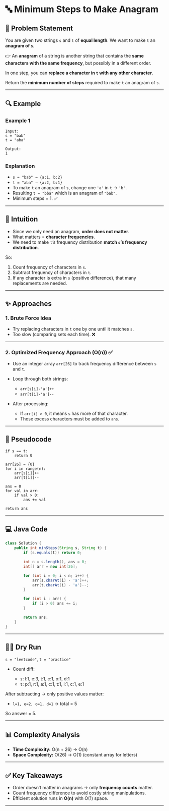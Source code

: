 
# 🔤 Minimum Steps to Make Anagram

## 📝 Problem Statement

You are given two strings `s` and `t` of **equal length**.
We want to make `t` an **anagram of `s`**.

👉 An **anagram** of a string is another string that contains the **same characters with the same frequency**, but possibly in a different order.

In one step, you can **replace a character in `t` with any other character**.

Return the **minimum number of steps** required to make `t` an anagram of `s`.

---

## 🔍 Example

### Example 1

```
Input:
s = "bab"
t = "aba"

Output:
1
```

### Explanation

* `s = "bab" → {a:1, b:2}`
* `t = "aba" → {a:2, b:1}`
* To make `t` an anagram of `s`, change one `'a'` in `t` → `'b'`.
* Resulting `t = "bba"` which is an anagram of `"bab"`.
* Minimum steps = 1. ✅

---

## 🧠 Intuition

* Since we only need an anagram, **order does not matter**.
* What matters = **character frequencies**.
* We need to make `t`’s frequency distribution **match `s`’s frequency distribution**.

So:

1. Count frequency of characters in `s`.
2. Subtract frequency of characters in `t`.
3. If any character is extra in `s` (positive difference), that many replacements are needed.

---

## ✨ Approaches

### **1. Brute Force Idea**

* Try replacing characters in `t` one by one until it matches `s`.
* Too slow (comparing sets each time). ❌

---

### **2. Optimized Frequency Approach (O(n))** ✅

* Use an integer array `arr[26]` to track frequency difference between `s` and `t`.
* Loop through both strings:

  * `arr[s[i]-'a']++`
  * `arr[t[i]-'a']--`
* After processing:

  * If `arr[i] > 0`, it means `s` has more of that character.
  * Those excess characters must be added to `ans`.

---

## 📑 Pseudocode

```
if s == t:
    return 0

arr[26] = {0}
for i in range(n):
    arr[s[i]]++
    arr[t[i]]--

ans = 0
for val in arr:
    if val > 0:
        ans += val

return ans
```

---

## 💻 Java Code

```java
class Solution {
    public int minSteps(String s, String t) {
        if (s.equals(t)) return 0;

        int n = s.length(), ans = 0;
        int[] arr = new int[26];

        for (int i = 0; i < n; i++) {
            arr[s.charAt(i) - 'a']++;
            arr[t.charAt(i) - 'a']--;
        }

        for (int i : arr) {
            if (i > 0) ans += i;
        }

        return ans;
    }
}
```

---

## 🧑‍💻 Dry Run

`s = "leetcode"`, `t = "practice"`

* Count diff:

  * `s`: l:1, e:3, t:1, c:1, o:1, d:1
  * `t`: p:1, r:1, a:1, c:1, t:1, i:1, c:1, e:1

After subtracting → only positive values matter:

* `l=1, e=2, o=1, d=1` → total = 5

So answer = 5.

---

## 📊 Complexity Analysis

* **Time Complexity:** O(n + 26) → O(n)
* **Space Complexity:** O(26) → O(1) (constant array for letters)

---

## ✅ Key Takeaways

* Order doesn’t matter in anagrams → only **frequency counts** matter.
* Count frequency difference to avoid costly string manipulations.
* Efficient solution runs in **O(n)** with O(1) space.

---